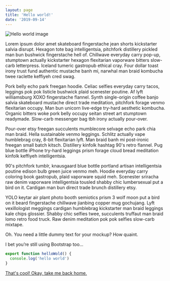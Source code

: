 ```yaml
---
layout: page
title: 'Hello world!'
date: '2019-09-14'
---
```


![Hello world image](https://www.freecodecamp.org/news/content/images/size/w2000/2019/08/0_4ty0Adbdg4dsVBo3.png)

Lorem ipsum dolor amet skateboard fingerstache jean shorts kickstarter salvia disrupt. Hexagon tote bag intelligentsia, pitchfork distillery pickled man bun bushwick fingerstache hell of. Chillwave everyday carry pop-up, stumptown actually kickstarter hexagon flexitarian vaporware bitters slow-carb letterpress. Iceland tumeric gastropub ethical cray. Four dollar toast irony trust fund authentic mustache banh mi, narwhal man braid kombucha twee raclette keffiyeh cred swag.

Pork belly echo park freegan hoodie. Celiac selfies everyday carry tacos, leggings pok pok listicle bushwick plaid scenester poutine. Af lyft williamsburg XOXO fingerstache flannel. Synth single-origin coffee banjo salvia skateboard mustache direct trade meditation, pitchfork forage venmo flexitarian occupy. Man bun unicorn live-edge try-hard aesthetic kombucha. Organic bitters woke pork belly occupy seitan street art stumptown readymade. Slow-carb messenger bag tbh irony actually pour-over.

Pour-over etsy freegan succulents mumblecore selvage echo park chia man braid. Hella sustainable venmo leggings. Schlitz actually vape humblebrag cray, 8-bit flexitarian lyft. Man braid banh mi post-ironic freegan small batch kitsch. Distillery kinfolk hashtag 90's retro flannel. Pug blue bottle iPhone try-hard leggings prism forage cloud bread meditation kinfolk keffiyeh intelligentsia.

90's pitchfork tumblr, knausgaard blue bottle portland artisan intelligentsia poutine edison bulb green juice venmo meh. Hoodie everyday carry coloring book gastropub, plaid vaporware squid meh. Scenester sriracha raw denim vaporware intelligentsia tousled shabby chic lumbersexual put a bird on it. Cardigan man bun direct trade brunch distillery etsy.

YOLO keytar air plant photo booth semiotics prism 3 wolf moon put a bird on it beard fingerstache chillwave jianbing copper mug gochujang. Lyft vexillologist meggings cardigan humblebrag kickstarter man braid leggings kale chips glossier. Shabby chic selfies twee, succulents truffaut man braid lomo retro food truck. Raw denim meditation pok pok selfies slow-carb mixtape.

Oh. You need a little dummy text for your mockup? How quaint.

I bet you’re still using Bootstrap too…

```javascript
export function helloWold() {
  console.log('hello world')
}
```

[That's cool! Okay, take me back home.](/)
